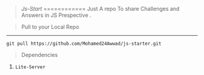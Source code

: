 >_Js-Start_ 
============
Just A repo To share Challenges and Answers in JS Prespective .

>Pull to your Local Repo 
-----------------------
```
git pull https://github.com/Mohamed24Awwad/js-starter.git 

```


>Dependencies

1) `Lite-Server`
